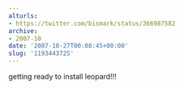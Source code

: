 ```yaml
---
alturls:
- https://twitter.com/bismark/status/366987582
archive:
- 2007-10
date: '2007-10-27T00:08:45+00:00'
slug: '1193443725'
---
```


getting ready to install leopard!!!

